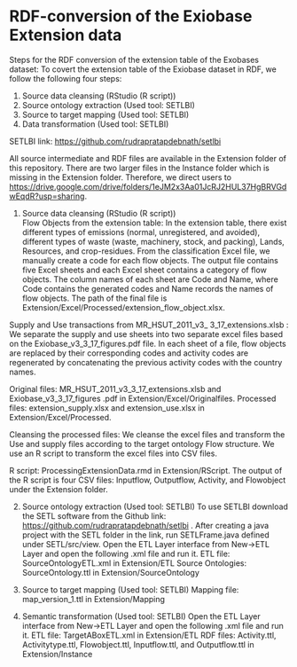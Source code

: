 # RDF-conversion of the Exiobase Extension data

Steps for the RDF conversion of the extension table of the Exobases dataset:
To covert the extension table of the Exiobase dataset in RDF, we follow the following four steps:
1.	Source data cleansing (RStudio (R script))
2.	Source ontology extraction (Used tool: SETLBI)
3.	Source to target mapping (Used tool: SETLBI)
4.	Data transformation (Used tool: SETLBI)

SETLBI link: https://github.com/rudrapratapdebnath/setlbi 

All source intermediate and RDF files are available in the Extension folder of this repository. There are two larger files in the Instance folder which is missing in the Extension folder. Therefore, we direct users to https://drive.google.com/drive/folders/1eJM2x3Aa01JcRJ2HUL37HgBRVGdwEqdR?usp=sharing. 

1.	Source data cleansing (RStudio (R script))  
 Flow Objects from the extension table: In the extension table, there exist different types of emissions (normal, unregistered, and avoided), different types of waste (waste, machinery, stock, and packing), Lands, Resources, and crop-residues. From the classification Excel file, we manually create a code for each flow objects. The output file contains five Excel sheets and each Excel sheet contains a category of flow objects. The column names of each sheet are Code and Name, where Code contains the generated codes and Name records the names of flow objects. 
        The path of the final file is Extension/Excel/Processed/extension_flow_object.xlsx.
        
        
Supply and Use transactions from MR_HSUT_2011_v3_  3_17_extensions.xlsb : We separate the supply and use sheets into two separate excel files based on the Exiobase_v3_3_17_figures.pdf file. In each sheet of a file, flow objects are replaced by their corresponding codes and activity codes are regenerated by concatenating the previous activity codes with the country names. 


Original files: MR_HSUT_2011_v3_3_17_extensions.xlsb  and Exiobase_v3_3_17_figures .pdf  in Extension/Excel/Originalfiles.
Processed files: extension_supply.xlsx and extension_use.xlsx  in Extension/Excel/Processed.


Cleansing the processed files: We cleanse the excel files and transform the Use and supply files according to the target ontology Flow structure. We use an R script to transform the excel files into CSV files. 


R script: ProcessingExtensionData.rmd in Extension/RScript.
The output of the R script is four CSV files: Inputflow, Outputflow, Activity, and Flowobject under the Extension folder. 



2.	Source ontology extraction (Used tool: SETLBI)
To use SETLBI download the SETL software from the Github link: https://github.com/rudrapratapdebnath/setlbi . After creating a java project with the SETL folder in the link, run SETLFrame.java defined under SETL/src/view. Open the ETL Layer interface from New->ETL Layer and open the following .xml file and run it.
ETL file:  SourceOntologyETL.xml in Extension/ETL
Source Ontologies: SourceOntology.ttl in Extension/SourceOntology

3.	Source to target mapping (Used tool: SETLBI)
Mapping file: map_version_1.ttl in Extension/Mapping


4.	Semantic transformation (Used tool: SETLBI)
Open the ETL Layer interface from New->ETL Layer and open the following .xml file and run it. 
ETL file: TargetABoxETL.xml in Extension/ETL
RDF files: Activity.ttl, Activitytype.ttl, Flowobject.ttl, Inputflow.ttl, and Outputflow.ttl in Extension/Instance




 
